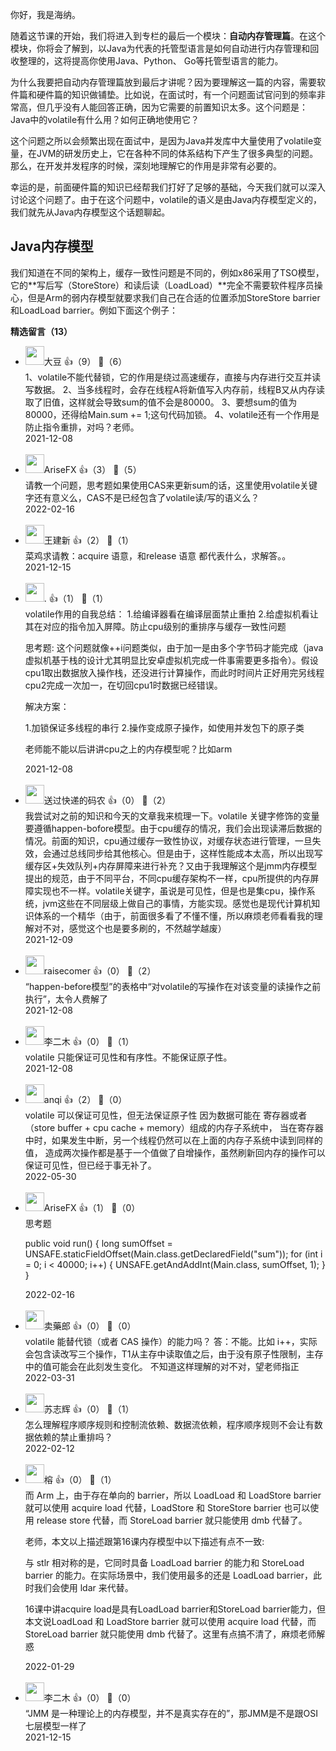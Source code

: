 你好，我是海纳。

随着这节课的开始，我们将进入到专栏的最后一个模块：**自动内存管理篇**。在这个模块，你将会了解到，以Java为代表的托管型语言是如何自动进行内存管理和回收整理的，这将提高你使用Java、Python、 Go等托管型语言的能力。

为什么我要把自动内存管理篇放到最后才讲呢？因为要理解这一篇的内容，需要软件篇和硬件篇的知识做铺垫。比如说，在面试时，有一个问题面试官问到的频率非常高，但几乎没有人能回答正确，因为它需要的前置知识太多。这个问题是：Java中的volatile有什么用？如何正确地使用它？

这个问题之所以会频繁出现在面试中，是因为Java并发库中大量使用了volatile变量，在JVM的研发历史上，它在各种不同的体系结构下产生了很多典型的问题。那么，在开发并发程序的时候，深刻地理解它的作用是非常有必要的。

幸运的是，前面硬件篇的知识已经帮我们打好了足够的基础，今天我们就可以深入讨论这个问题了。由于在这个问题中，volatile的语义是由Java内存模型定义的，我们就先从Java内存模型这个话题聊起。

## Java内存模型

我们知道在不同的架构上，缓存一致性问题是不同的，例如x86采用了TSO模型，它的**写后写（StoreStore）和读后读（LoadLoad）**完全不需要软件程序员操心，但是Arm的弱内存模型就要求我们自己在合适的位置添加StoreStore barrier和LoadLoad barrier。例如下面这个例子：
<div><strong>精选留言（13）</strong></div><ul>
<li><img src="https://static001.geekbang.org/account/avatar/00/14/99/f2/c74d24d7.jpg" width="30px"><span>大豆</span> 👍（9） 💬（6）<div>1、volatile不能代替锁，它的作用是绕过高速缓存，直接与内存进行交互并读写数据。
2、当多线程时，会存在线程A将新值写入内存前，线程B又从内存读取了旧值，这样就会导致sum的值不会是80000。
3、要想sum的值为80000，还得给Main.sum += 1;这句代码加锁。
4、volatile还有一个作用是防止指令重排，对吗？老师。</div>2021-12-08</li><br/><li><img src="https://static001.geekbang.org/account/avatar/00/1b/b7/f0/380183ff.jpg" width="30px"><span>AriseFX</span> 👍（3） 💬（5）<div>请教一个问题，思考题如果使用CAS来更新sum的话，这里使用volatile关键字还有意义么，CAS不是已经包含了volatile读&#47;写的语义么？</div>2022-02-16</li><br/><li><img src="https://static001.geekbang.org/account/avatar/00/1d/85/d2/045c63fb.jpg" width="30px"><span>王建新</span> 👍（2） 💬（1）<div>菜鸡求请教：acquire 语意，和release 语意 都代表什么，求解答。。</div>2021-12-15</li><br/><li><img src="https://static001.geekbang.org/account/avatar/00/14/62/28/0356880b.jpg" width="30px"><span>.</span> 👍（1） 💬（1）<div>volatile作用的自我总结：
1.给编译器看在编译层面禁止重拍
2.给虚拟机看让其在对应的指令加入屏障。防止cpu级别的重排序与缓存一致性问题

思考题:
这个问题就像++i问题类似，由于加一是由多个字节码才能完成（java虚拟机基于栈的设计尤其明显比安卓虚拟机完成一件事需要更多指令）。假设cpu1取出数据放入操作栈，还没进行计算操作，而此时时间片正好用完另线程cpu2完成一次加一，在切回cpu1时数据已经错误。

解决方案：

1.加锁保证多线程的串行
2.操作变成原子操作，如使用并发包下的原子类



老师能不能以后讲讲cpu之上的内存模型呢？比如arm</div>2021-12-08</li><br/><li><img src="https://static001.geekbang.org/account/avatar/00/18/39/d2/845c0e39.jpg" width="30px"><span>送过快递的码农</span> 👍（0） 💬（2）<div>我尝试对之前的知识和今天的文章我来梳理一下。volatile 关键字修饰的变量要遵循happen-bofore模型。由于cpu缓存的情况，我们会出现读滞后数据的情况。前面的知识，cpu通过缓存一致性协议，对缓存状态进行管理，一旦失效，会通过总线同步给其他核心。但是由于，这样性能成本太高，所以出现写缓存区+失效队列+内存屏障来进行补充？又由于我理解这个是jmm内存模型提出的规范，由于不同平台，不同cpu缓存架构不一样，cpu所提供的内存屏障实现也不一样。volatile关键字，虽说是可见性，但是也是集cpu，操作系统，jvm这些在不同层级上做自己的事情，方能实现。感觉也是现代计算机知识体系的一个精华（由于，前面很多看了不懂不懂，所以麻烦老师看看我的理解对不对，感觉这个也是要多刷的，不然越学越废）</div>2021-12-09</li><br/><li><img src="http://thirdwx.qlogo.cn/mmopen/vi_32/Q0j4TwGTfTKtlEYuHnR8VdRkNPcmkIqTM9DKahpcpicDdBvcmBWMIAAhBrd0QNWvl09slqrzB5TibryVcIfPmb7Q/132" width="30px"><span>raisecomer</span> 👍（0） 💬（2）<div>“happen-before模型”的表格中“对volatile的写操作在对该变量的读操作之前执行”，太令人费解了</div>2021-12-08</li><br/><li><img src="https://static001.geekbang.org/account/avatar/00/10/d4/f3/129d6dfe.jpg" width="30px"><span>李二木</span> 👍（0） 💬（1）<div>volatile 只能保证可见性和有序性。不能保证原子性。</div>2021-12-08</li><br/><li><img src="https://static001.geekbang.org/account/avatar/00/12/59/0a/9b2126ac.jpg" width="30px"><span>anqi</span> 👍（2） 💬（0）<div>volatile 可以保证可见性，但无法保证原子性
因为数据可能在 寄存器或者 （store buffer + cpu cache + memory）组成的内存子系统中，
当在寄存器中时，如果发生中断，另一个线程仍然可以在上面的内存子系统中读到同样的值， 造成两次操作都是基于一个值做了自增操作，虽然刷新回内存的操作可以保证可见性，但已经于事无补了。</div>2022-05-30</li><br/><li><img src="https://static001.geekbang.org/account/avatar/00/1b/b7/f0/380183ff.jpg" width="30px"><span>AriseFX</span> 👍（1） 💬（0）<div>思考题
 
public void run() {
        long sumOffset = UNSAFE.staticFieldOffset(Main.class.getDeclaredField(&quot;sum&quot;));
        for (int i = 0; i &lt; 40000; i++) {
            UNSAFE.getAndAddInt(Main.class, sumOffset, 1);
        }
    }</div>2022-02-16</li><br/><li><img src="https://static001.geekbang.org/account/avatar/00/12/cb/d5/fab32cf7.jpg" width="30px"><span>卖藥郎</span> 👍（0） 💬（0）<div>volatile 能替代锁（或者 CAS 操作）的能力吗？
答：不能。比如 i++，实际会包含读改写三个操作，T1从主存中读取值之后，由于没有原子性限制，主存中的值可能会在此刻发生变化。
不知道这样理解的对不对，望老师指正</div>2022-03-31</li><br/><li><img src="https://static001.geekbang.org/account/avatar/00/10/4f/7f/5dc11380.jpg" width="30px"><span>苏志辉</span> 👍（0） 💬（1）<div>怎么理解程序顺序规则和控制流依赖、数据流依赖，程序顺序规则不会让有数据依赖的禁止重排吗？</div>2022-02-12</li><br/><li><img src="https://static001.geekbang.org/account/avatar/00/10/11/fa/e0dcc1bf.jpg" width="30px"><span>榕</span> 👍（0） 💬（1）<div>而 Arm 上，由于存在单向的 barrier，所以 LoadLoad 和 LoadStore barrier 就可以使用 acquire load 代替，LoadStore 和 StoreStore barrier 也可以使用 release store 代替，而 StoreLoad barrier 就只能使用 dmb 代替了。

老师，本文以上描述跟第16课内存模型中以下描述有点不一致:

与 stlr 相对称的是，它同时具备 LoadLoad barrier 的能力和 StoreLoad barrier 的能力。在实际场景中，我们使用最多的还是 LoadLoad barrier，此时我们会使用 ldar 来代替。

16课中讲acquire load是具有LoadLoad barrier和StoreLoad barrier能力，但本文说LoadLoad 和 LoadStore barrier 就可以使用 acquire load 代替，而 StoreLoad barrier 就只能使用 dmb 代替了。这里有点搞不清了，麻烦老师解惑</div>2022-01-29</li><br/><li><img src="https://static001.geekbang.org/account/avatar/00/10/d4/f3/129d6dfe.jpg" width="30px"><span>李二木</span> 👍（0） 💬（0）<div>“JMM 是一种理论上的内存模型，并不是真实存在的”，那JMM是不是跟OSI七层模型一样了</div>2021-12-15</li><br/>
</ul>